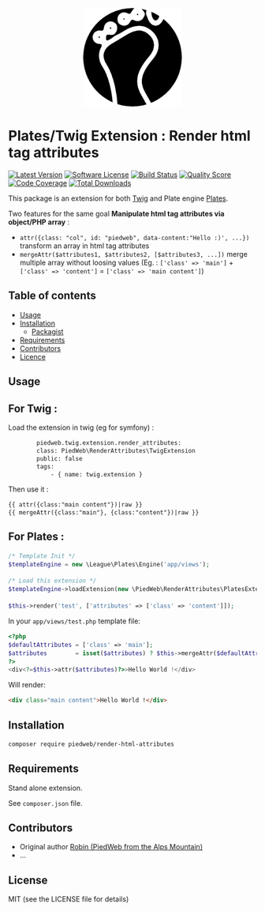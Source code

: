 <p align="center"><a href="https://dev.piedweb.com">
<img src="https://raw.githubusercontent.com/PiedWeb/piedweb-devoluix-theme/master/src/img/logo_title.png" width="200" height="200" alt="Open Source Package" />
</a></p>

# Plates/Twig Extension : Render html tag attributes

[![Latest Version](https://img.shields.io/github/tag/PiedWeb/RenderHtmlAttribute.svg?style=flat&label=release)](https://github.com/PiedWeb/RenderHtmlAttribute/tags)
[![Software License](https://img.shields.io/badge/license-MIT-brightgreen.svg?style=flat)](https://github.com/PiedWeb/RenderHtmlAttribute/blob/master/LICENSE)
[![Build Status](https://img.shields.io/travis/PiedWeb/RenderHtmlAttribute/master.svg?style=flat)](https://travis-ci.org/PiedWeb/RenderHtmlAttribute)
[![Quality Score](https://img.shields.io/scrutinizer/g/PiedWeb/RenderHtmlAttribute.svg?style=flat)](https://scrutinizer-ci.com/g/PiedWeb/RenderHtmlAttribute)
[![Code Coverage](https://img.shields.io/scrutinizer/coverage/g/PiedWeb/RenderHtmlAttribute.svg?style=flat)](https://scrutinizer-ci.com/g/PiedWeb/RenderHtmlAttribute/code-structure)
[![Total Downloads](https://img.shields.io/packagist/dt/piedweb/render-html-attribute.svg?style=flat)](https://packagist.org/packages/piedweb/render-html-attribute)

This package is an extension for both [Twig](https://github.com/twigphp/Twig) and Plate engine [Plates](https://github.com/thephpleague/plates).

Two features for the same goal **Manipulate html tag attributes via object/PHP array** :
* `attr({class: "col", id: "piedweb", data-content:"Hello :)', ...})` transform an array in html tag attributes
* `mergeAttr($attributes1, $attributes2, [$attributes3, ...])` merge multiple array without loosing values (Eg. : `['class' => 'main']` + `['class' => 'content']` = `['class' => 'main content']`)

## Table of contents
* [Usage](#usage)
* [Installation](#installation)
    * [Packagist](https://packagist.org/packages/piedweb/render-html-attributes)
* [Requirements](#requirements)
* [Contributors](#contributors)
* [Licence](#licence)

## Usage

## For Twig :

Load the extension in twig (eg for symfony) :
```
        piedweb.twig.extension.render_attributes:
        class: PiedWeb\RenderAttributes\TwigExtension
        public: false
        tags:
            - { name: twig.extension }
```

Then use it :
```
{{ attr({class:"main content"})|raw }}
{{ mergeAttr({class:"main"}, {class:"content"})|raw }}
```

## For Plates :

```php
/* Template Init */
$templateEngine = new \League\Plates\Engine('app/views');

/* Load this extension */
$templateEngine->loadExtension(new \PiedWeb\RenderAttributes\PlatesExtension());

$this->render('test', ['attributes' => ['class' => 'content']]);
```

In your `app/views/test.php` template file:
```php
<?php
$defaultAttributes = ['class' => 'main'];
$attributes        = isset($attributes) ? $this->mergeAttr($defaultAttributes, $attributes) : $defaultAttributes;
?>
<div<?=$this->attr($attributes)?>>Hello World !</div>
```

Will render:
```html
<div class="main content">Hello World !</div>
```

## Installation

```bash
composer require piedweb/render-html-attributes
```

## Requirements

Stand alone extension.

See `composer.json` file.

## Contributors

* Original author [Robin (PiedWeb from the Alps Mountain)](https://piedweb.com)
* ...

## License

MIT (see the LICENSE file for details)
